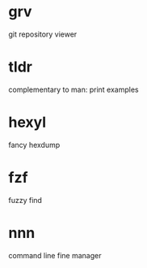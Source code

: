 
# grv
git repository viewer

# tldr
complementary to man: print examples

# hexyl
fancy hexdump

# fzf
fuzzy find

# nnn
command line fine manager
